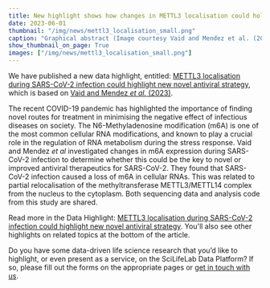 ```yaml
---
title: New highlight shows how changes in METTL3 localisation could hold the key to new antiviral strategies against SARS-CoV-2.
date: 2023-06-01
thumbnail: "/img/news/mettl3_localisation_small.png"
caption: "Graphical abstract (Image courtesy Vaid and Mendez et al. (2023))."
show_thumbnail_on_page: True
images: ["/img/news/mettl3_localisation_small.png"]
---
```


We have published a new data highlight, entitled: [METTL3 localisation during SARS-CoV-2 infection could highlight new novel antiviral strategy](/highlights/mettl3_localisation/), which is based on [Vaid and Mendez _et al._ (2023)](https://doi.org/10.1101/gr.276407.121).

The recent COVID-19 pandemic has highlighted the importance of finding novel routes for treatment in minimising the negative effect of infectious diseases on society.
The N6-Methyladenosine modification (m6A) is one of the most common cellular RNA modifications, and known to play a crucial role in the regulation of RNA metabolism during the stress response. Vaid and Mendez _et al_ investigated changes in m6A expression during SARS-CoV-2 infection to determine whether this could be the key to novel or improved antiviral therapeutics for SARS-CoV-2. They found that SARS-CoV-2 infection caused a loss of m6A in cellular RNAs. This was related to partial relocalisation of the methyltransferase METTL3/METTL14 complex from the nucleus to the cytoplasm. Both sequencing data and analysis code from this study are shared.

Read more in the Data Highlight: [METTL3 localisation during SARS-CoV-2 infection could highlight new novel antiviral strategy](/highlights/mettl3_localisation/). You'll also see other highlights on related topics at the bottom of the article.

Do you have some data-driven life science research that you’d like to highlight, or even present as a service, on the SciLifeLab Data Platform? If so, please fill out the forms on the appropriate pages or [get in touch with us](/contact/).
